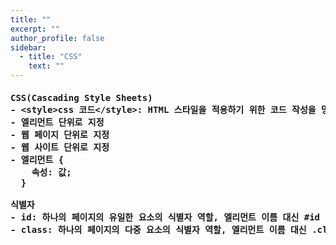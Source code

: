 ```yaml
---
title: ""
excerpt: ""
author_profile: false
sidebar:
  - title: "CSS"
    text: ""
---
```

<h4>
<pre>
CSS(Cascading Style Sheets)
- &lt;style&gt;css 코드&lt;/style&gt;: HTML 스타일을 적용하기 위한 코드 작성을 명시
- 엘리먼트 단위로 지정
- 웹 페이지 단위로 지정
- 웹 사이트 단위로 지정
- 엘리먼트 {
    속성: 값;
  }<br>
식별자
- id: 하나의 페이지의 유일한 요소의 식별자 역할, 엘리먼트 이름 대신 #id
- class: 하나의 페이지의 다중 요소의 식별자 역할, 엘리먼트 이름 대신 .class
</pre>
</h4>
